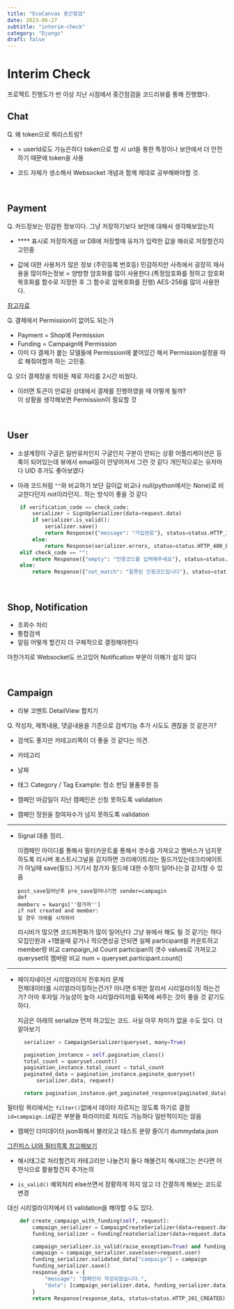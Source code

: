 ```yaml
---
title: "EcoCanvas 중간점검"
date: 2023-06-27
subtitle: "interim-check"
category: "Django"
draft: false
---
```


# Interim Check

프로젝트 진행도가 반 이상 지난 시점에서 중간점검을 코드리뷰를 통해 진행했다.

## Chat

Q. 왜 token으로 쿼리스트링?

- = userId로도 가능은하다 token으로 할 시 url을 통한 특정이나 보안에서 더 안전하기 때문에 token을 사용

- 코드 자체가 생소해서 Websocket 개념과 함께 제대로 공부해봐야할 것.

<br/>

## Payment

Q. 카드정보는 민감한 정보이다. 그냥 저장하기보다 보안에 대해서 생각해보았는지

- \*\*\*\* 표시로 저장하게끔 or DB에 저장할때 유저가 입력한 값을 해쉬로 저장할건지 고민중

- 값에 대한 사용처가 많은 정보 (주민등록 번호등) 민감하지만 사측에서 굉장히 재사용을 많이하는정보
  = 양방향 암호화를 많이 사용한다.(특정암호화를 정하고 암호화 복호화를 함수로 지정한 후 그 함수로 암복호화를 진행)
  AES-256를 많이 사용한다.

[참고자료](https://velog.io/@hwangninaa/%EC%96%91%EB%B0%A9%ED%96%A5-%EC%95%94%ED%98%B8%ED%99%94)

Q. 결제에서 Permission이 없어도 되는가

- Payment = Shop에 Permission
- Funding = Campaign에 Permission
- 이미 다 결제가 붙는 모델들에 Permission에 붙어있긴 해서 Permission설정을 따로 해줘야할까 하는 고민중.

Q. 오더 결제창을 띄워둔 채로 자리를 2시간 비웠다.

- 이러면 토큰이 만료된 상태에서 결제를 진행하였을 때 어떻게 될까?  
  이 상황을 생각해보면 Permission이 필요할 것

<br/>

## User

- 소셜계정이 구글은 일반유저인지 구글인지 구분이 안되는 상황
  어플리케이션은 등록이 되어있는데 뷰에서 email등이 안넣어져서 그런 것 같다
  개인적으로는 유저마다 UID 추가도 좋아보였다

- 아래 코드처럼 `""`와 비교하기 보단 길이값 비교나 null(python에서는 None)로
  비교한다던지 not이라던지.. 하는 방식이 좋을 것 같다

```python
    if verification_code == check_code:
        serializer = SignUpSerializer(data=request.data)
        if serializer.is_valid():
            serializer.save()
            return Response({"message": "가입완료"}, status=status.HTTP_201_CREATED)
        else:
            return Response(serializer.errors, status=status.HTTP_400_BAD_REQUEST)
    elif check_code == "":
        return Response({"empty": "인증코드를 입력해주세요"}, status=status.HTTP_400_BAD_REQUEST)
    else:
        return Response({"not_match": "잘못된 인증코드입니다"}, status=status.HTTP_400_BAD_REQUEST)
```

<br/>

## Shop, Notification

- 조회수 처리
- 통합검색
- 알림 어떻게 할건지 더 구체적으로 결정해야한다

마찬가지로 Websocket도 쓰고있어 Notification 부분이 이해가 쉽지 않다

<br/>

## Campaign

- 리뷰 코멘트 DetailView 합치기

Q. 작성자, 제목내용, 댓글내용을 기준으로 검색기능 추가 시도도 괜찮을 것 같은가?

- 검색도 좋지만 카테고리쪽이 더 좋을 것 같다는 의견.
- 카테고리
- 날짜
- 태그
  Category / Tag Example: 청소 펀딩 물품후원 등

- 캠페인 마감일이 지난 캠페인은 신청 못하도록 validation
- 캠페인 정원을 참여자수가 넘지 못하도록 validation

<hr/>

- Signal 대충 정리..

  이캠페인 아이디를 통해서 필터카운트롤 통해서 갯수를 가져오고 멤버스가 넘지못하도록
  리시버 포스트시그널을 감지하면 크리에이트라는 필드가있는데크리에이트가 아닐때 save(필드) 거기서 참가자 필드에 대한 수정이 일어나는걸 감지할 수 있음

  ```
  post_save일어난후 pre_save일어나기전 sender=campagin
  def
  members = kwargs[''참가자'']
  if not created and member:
  일 경우 아래를 시작하라
  ```

  리시비가 많으면 코드파편화가 많이 일어난다
  그냥 뷰에서 해도 될 것 같기는 하다
  모집인원과 +1했을때 같거나 작으면성공 안되면 실패
  participant를 카운트하고 member랑 비교
  campaign_id Count participan의 갯수 values로 가져오고
  queryset의 멤버랑 비교
  num = queryset.participant.count()

<hr/>

- 페이지네이션 시리얼라이저 전후처리 문제  
  전체데이터를 시리얼라이징하는건가? 아니면 6개만 잘라서 시리얼라이징 하는건가?
  아마 후자일 가능성이 높아 시리얼라이저를 뒤쪽에 써주는 것이 좋을 것 같기도 하다.

  지금은 아래의 serialize 먼저 하고있는 코드. 사실 아무 차이가 없을 수도 있다. 더 알아보기

  ```python
    serializer = CampaignSerializer(queryset, many=True)

    pagination_instance = self.pagination_class()
    total_count = queryset.count()
    pagination_instance.total_count = total_count
    paginated_data = pagination_instance.paginate_queryset(
        serializer.data, request)

    return pagination_instance.get_paginated_response(paginated_data)
  ```

필터링 쿼리에서는 `filter()`없애서 데이터 자르지는 않도록 하기로 결정
`id=campaign.id`같은 부분들 파라미터로 처리도 가능하다 일반적이지는 않음

- 캠페인 더미데이터 json화해서 불러오고 테스트 분량 줄이기
  dummydata.json

[그린피스 UI와 필터목록 참고해보기](https://www.greenpeace.org/korea/?s=)

- 해시태그로 처리할건지 카테고리만 나눌건지 둘다 해볼건지
  해시태그는 쓴다면 어떤식으로 활용할건지 추가논의

- `is_valid()` 예외처리 else쓰면서 장황하게 하지 않고 더 간결하게 해보는 코드로 변경

대신 시리얼라이저에서 더 validation을 해야할 수도 있다.

```python
    def create_campaign_with_funding(self, request):
        campaign_serializer = CampaignCreateSerializer(data=request.data)
        funding_serializer = FundingCreateSerializer(data=request.data)

        campaign_serializer.is_valid(raise_exception=True) and funding_serializer.is_valid(raise_exception=True)
        campaign = campaign_serializer.save(user=request.user)
        funding_serializer.validated_data["campaign"] = campaign
        funding_serializer.save()
        response_data = {
            "message": "캠페인이 작성되었습니다.",
            "data": [campaign_serializer.data, funding_serializer.data],
        }
        return Response(response_data, status=status.HTTP_201_CREATED)
```
